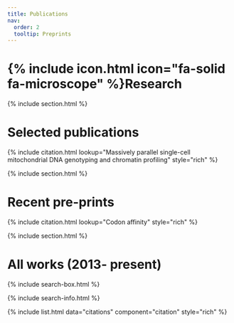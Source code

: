 ```yaml
---
title: Publications
nav:
  order: 2
  tooltip: Preprints
---
```


# {% include icon.html icon="fa-solid fa-microscope" %}Research

{% include section.html %}

# Selected publications

{% include citation.html lookup="Massively parallel single-cell mitochondrial DNA genotyping and chromatin profiling" style="rich" %}

{% include section.html %}

# Recent pre-prints


{% include citation.html lookup="Codon affinity" style="rich" %}

{% include section.html %}

# All works (2013- present)

{% include search-box.html %}

{% include search-info.html %}

{% include list.html data="citations" component="citation" style="rich" %}
